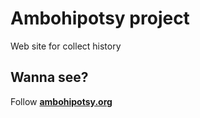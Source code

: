 # Ambohipotsy project 
Web site for collect history

## Wanna see?
Follow **[ambohipotsy.org](ambohipotsy.org)**
